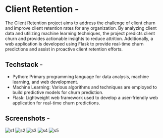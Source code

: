 # Client Retention - 
The Client Retention project aims to address the challenge of client churn and improve client retention rates for any organization. By analyzing client data and utilizing machine learning techniques, the project predicts client churn and provides actionable insights to reduce attrition. Additionally, a web application is developed using Flask to provide real-time churn predictions and assist in proactive client retention efforts.
## Techstack - 
- Python: Primary programming language for data analysis, machine learning, and web development.
- Machine Learning: Various algorithms and techniques are employed to build predictive models for churn prediction.
- Flask: Lightweight web framework used to develop a user-friendly web application for real-time churn predictions.
## Screenshots - 
![s1](https://github.com/lakshayaarora22/client_retention/assets/91743760/d56c5a95-dd89-4322-8fb6-43ba9d6f35e4)
![s2](https://github.com/lakshayaarora22/client_retention/assets/91743760/e1bf09a6-9f88-4cc3-b97b-8cb116a40c00)
![s3](https://github.com/lakshayaarora22/client_retention/assets/91743760/fc492782-712e-480c-9a0c-97f571d5eda0)
![s4](https://github.com/lakshayaarora22/client_retention/assets/91743760/faeafcc8-351c-4da1-b492-7ce625a90fe8)
![s5](https://github.com/lakshayaarora22/client_retention/assets/91743760/793766a6-ffe1-41ca-a830-751a6c41c7f2)
